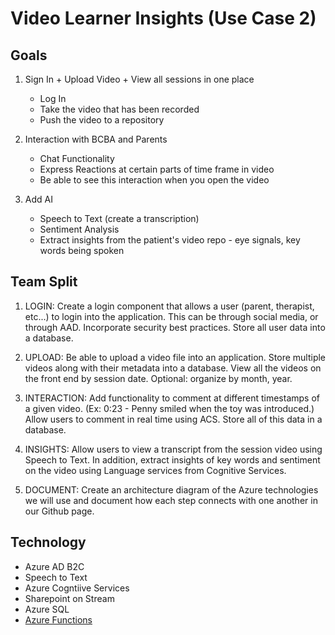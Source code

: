 # Video Learner Insights (Use Case 2)

## Goals
1. Sign In + Upload Video + View all sessions in one place
	- Log In 
	- Take the video that has been recorded 
	- Push the video to a repository 

2. Interaction with BCBA and Parents
	- Chat Functionality 
	- Express Reactions at certain parts of time frame in video
	- Be able to see this interaction when you open the video

3. Add AI
	- Speech to Text (create a transcription)
	- Sentiment Analysis 
	- Extract insights from the patient's video repo - eye signals, key words being spoken 


## Team Split 

1. LOGIN: Create a login component that allows a user (parent, therapist, etc...) to login into the application. This can be through social media, or through AAD. Incorporate security best practices. Store all user data into a database. 

2. UPLOAD: Be able to upload a video file into an application. Store multiple videos along with their metadata into a database. View all the videos on the front end by session date. Optional: organize by month, year.

3. INTERACTION: Add functionality to comment at different timestamps of a given video. (Ex: 0:23 - Penny smiled when the toy was introduced.) Allow users to comment in real time using ACS. Store all of this data in a database.

4. INSIGHTS: Allow users to view a transcript from the session video using Speech to Text. In addition, extract insights of key words and sentiment on the video using Language services from Cognitive Services. 

5. DOCUMENT: Create an architecture diagram of the Azure technologies we will use and document how each step connects with one another in our Github page.

## Technology

 - Azure AD B2C
 - Speech to Text
 - Azure Cogntiive Services
 - Sharepoint on Stream
 - Azure SQL
 - [Azure Functions](https://learn.microsoft.com/en-us/azure/azure-functions/)
